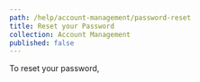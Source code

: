 ```yaml
---
path: /help/account-management/password-reset
title: Reset your Password
collection: Account Management
published: false
---
```


To reset your password,
